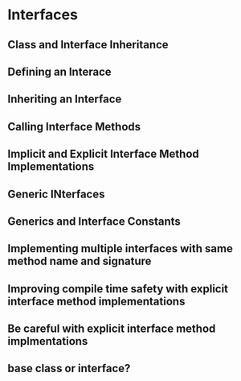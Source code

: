 # Interfaces

## Class and Interface Inheritance

## Defining an Interace

## Inheriting an Interface

## Calling Interface Methods

## Implicit and Explicit Interface Method Implementations

## Generic INterfaces

## Generics and Interface Constants

## Implementing multiple interfaces with same method name and signature

## Improving compile time safety with explicit interface method implementations

## Be careful with explicit interface method implmentations

## base class or interface?